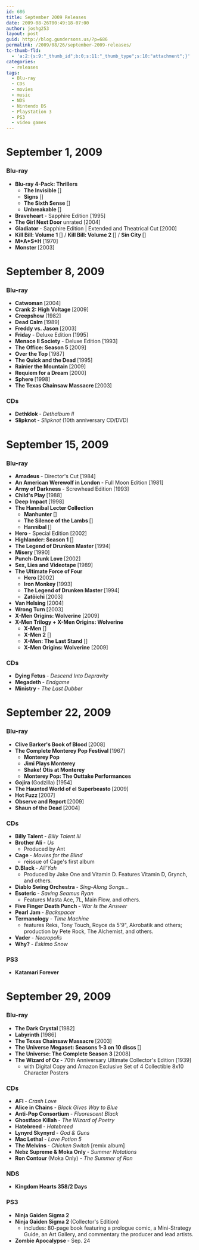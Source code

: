 ```yaml
---
id: 686
title: September 2009 Releases
date: 2009-08-26T00:49:18-07:00
author: joshg253
layout: post
guid: http://blog.gundersons.us/?p=686
permalink: /2009/08/26/september-2009-releases/
tc-thumb-fld:
  - 'a:2:{s:9:"_thumb_id";b:0;s:11:"_thumb_type";s:10:"attachment";}'
categories:
  - releases
tags:
  - Blu-ray
  - CDs
  - movies
  - music
  - NDS
  - Nintendo DS
  - Playstation 3
  - PS3
  - video games
---
```

<h1>September 1, 2009</h1>

<h3>Blu-ray</h3>

<ul>
    <li><strong>Blu-ray 4-Pack: Thrillers</strong>
<ul>
    <li><strong>The Invisible </strong>[]</li>
    <li><strong>Signs </strong>[]</li>
    <li><strong>The Sixth Sense </strong>[]</li>
    <li><strong>Unbreakable </strong>[]</li>
</ul>
</li>
    <li><strong>Braveheart </strong>- Sapphire Edition [1995]</li>
    <li><strong>The Girl Next Door </strong>unrated [2004]</li>
    <li><strong>Gladiator </strong>- Sapphire Edition | Extended and Theatrical Cut [2000]</li>
    <li><strong>Kill Bill: Volume 1 </strong>[] / <strong>Kill Bill: Volume 2 </strong>[] / <strong>Sin City </strong>[]</li>
    <li><strong>M*A*S*H</strong> [1970]</li>
    <li><strong>Monster </strong>[2003]</li>
</ul>

<h1>September 8, 2009</h1>

<h3>Blu-ray</h3>

<ul>
    <li><strong>Catwoman </strong>[2004]</li>
    <li><strong>Crank 2: High Voltage </strong>[2009]</li>
    <li><strong>Creepshow </strong>[1982]</li>
    <li><strong>Dead Calm </strong>[1989]</li>
    <li><strong>Freddy vs. Jason </strong>[2003]</li>
    <li><strong>Friday </strong>- Deluxe Edition [1995]</li>
    <li><strong>Menace II Society </strong>- Deluxe Edition [1993]</li>
    <li><strong>The Office: Season 5 </strong>[2009]</li>
    <li><strong>Over the Top </strong>[1987]</li>
    <li><strong>The Quick and the Dead </strong>[1995]</li>
    <li><strong>Rainier the Mountain </strong>[2009]</li>
    <li><strong>Requiem for a Dream </strong>[2000]</li>
    <li><strong>Sphere </strong>[1998]</li>
    <li><strong>The Texas Chainsaw Massacre </strong>[2003]</li>
</ul>

<h3>CDs</h3>

<ul>
    <li><strong>Dethklok </strong>- <em>Dethalbum II</em></li>
    <li><strong>Slipknot </strong>- <em>Slipknot </em>(10th anniversary CD/DVD)</li>
</ul>

<h1>September 15, 2009</h1>

<h3>Blu-ray</h3>

<ul>
    <li><strong>Amadeus </strong>- Director's Cut [1984]</li>
    <li><strong>An American Werewolf in London </strong>- Full Moon Edition [1981]</li>
    <li><strong>Army of Darkness </strong>- Screwhead Edition [1993]</li>
    <li><strong>Child's Play </strong>[1988]</li>
    <li><strong>Deep Impact </strong>[1998]</li>
    <li><strong>The Hannibal Lecter Collection</strong>
<ul>
    <li><strong>Manhunter </strong>[]</li>
    <li><strong>The Silence of the Lambs </strong>[]</li>
    <li><strong>Hannibal </strong>[]</li>
</ul>
</li>
    <li><strong>Hero </strong>- Special Edition [2002]</li>
    <li><strong>Highlander: Season 1 </strong>[]</li>
    <li><strong>The Legend of Drunken Master </strong>[1994]</li>
    <li><strong>Misery </strong>[1990]</li>
    <li><strong>Punch-Drunk Love </strong>[2002]</li>
    <li><strong>Sex, Lies and Videotape </strong>[1989]</li>
    <li><strong>The Ultimate Force of Four</strong>
<ul>
    <li><strong>Hero </strong>[2002]</li>
    <li><strong>Iron Monkey </strong>[1993]</li>
    <li><strong>The Legend of Drunken Master </strong>[1994]</li>
    <li><strong>Zatôichi </strong>[2003]</li>
</ul>
</li>
    <li><strong>Van Helsing </strong>[2004]</li>
    <li><strong>Wrong Turn </strong>[2003]</li>
    <li><strong>X-Men Origins: Wolverine</strong> [2009]</li>
    <li><strong>X-Men Trilogy + X-Men Origins: Wolverine</strong>
<ul>
    <li><strong>X-Men</strong> []</li>
    <li><strong>X-Men 2</strong> []</li>
    <li><strong>X-Men: The Last Stand</strong> []</li>
    <li><strong>X-Men Origins: Wolverine</strong> [2009]</li>
</ul>
</li>
</ul>

<h3>CDs</h3>

<ul>
    <li><strong>Dying Fetus </strong>- <em>Descend Into Depravity</em></li>
    <li><strong>Megadeth </strong>- <em>Endgame</em></li>
    <li><strong>Ministry </strong>- <em>The Last Dubber</em></li>
</ul>

<h1>September 22, 2009</h1>

<h3>Blu-ray</h3>

<ul>
    <li><strong>Clive Barker's Book of Blood </strong>[2008]</li>
    <li><strong>The Complete Monterey Pop Festival </strong>[1967]
<ul>
    <li><strong>Monterey Pop</strong></li>
    <li><strong>Jimi Plays Monterey</strong></li>
    <li><strong>Shake! Otis at Monterey</strong></li>
    <li><strong>Monterey Pop: The Outtake Performances</strong></li>
</ul>
</li>
    <li><strong>Gojira </strong>(Godzilla) [1954]</li>
    <li><strong>The Haunted World of el Superbeasto </strong>[2009]</li>
    <li><strong>Hot Fuzz </strong>[2007]</li>
    <li><strong>Observe and Report </strong>[2009]</li>
    <li><strong>Shaun of the Dead </strong>[2004]</li>
</ul>

<h3>CDs</h3>

<ul>
    <li><strong>Billy Talent </strong>- <em>Billy Talent III</em></li>
    <li><strong>Brother Ali </strong>- <em>Us</em>
<ul>
    <li>Produced by Ant</li>
</ul>
</li>
    <li><strong>Cage </strong>- <em>Movies for the Blind</em>
<ul>
    <li>reissue of Cage's first album</li>
</ul>
</li>
    <li><strong>D.Black </strong>- <em>Ali'Yah</em>
<ul>
    <li>Produced by Jake One and Vitamin D. Features Vitamin D, Grynch, and others.</li>
</ul>
</li>
    <li><strong>Diablo Swing Orchestra </strong>- <em>Sing-Along Songs...</em></li>
    <li><strong>Esoteric </strong>- <em>Saving Seamus Ryan</em>
<ul>
    <li>Features Masta Ace, 7L, Main Flow, and others.</li>
</ul>
</li>
    <li><strong>Five Finger Death Punch </strong>- <em>War Is the Answer</em></li>
    <li><strong>Pearl Jam </strong>- <em>Backspacer</em></li>
    <li><strong>Termanology </strong>- <em>Time Machine</em>
<ul>
    <li>features Reks, Tony Touch, Royce da 5'9", Akrobatik and others; production by Pete Rock, The Alchemist, and others.</li>
</ul>
</li>
    <li><strong>Vader </strong>- <em>Necropolis</em></li>
    <li><strong>Why? </strong>- <em>Eskimo Snow</em></li>
</ul>

<h3>PS3</h3>

<ul>
    <li><strong>Katamari Forever</strong></li>
</ul>

<h1>September 29, 2009</h1>

<h3>Blu-ray</h3>

<ul>
    <li><strong>The Dark Crystal </strong>[1982]</li>
    <li><strong>Labyrinth </strong>[1986]</li>
    <li><strong>The Texas Chainsaw Massacre </strong>[2003]</li>
    <li><strong>The Universe Megaset: Seasons 1-3 on 10 discs </strong>[]</li>
    <li><strong>The Universe: The Complete Season 3 </strong>[2008]</li>
    <li><strong>The Wizard of Oz </strong>- 70th Anniversary Ultimate Collector's Edition [1939]
<ul>
    <li>with Digital Copy and Amazon Exclusive Set of 4 Collectible 8x10 Character Posters</li>
</ul>
</li>
</ul>

<h3>CDs</h3>

<ul>
    <li><strong>AFI </strong>- <em>Crash Love</em></li>
    <li><strong>Alice in Chains </strong>- <em>Black Gives Way to Blue</em></li>
    <li><strong>Anti-Pop Consortium </strong>- <em>Fluorescent Black</em></li>
    <li><strong>Ghostface Killah </strong>- <em>The Wizard of Poetry</em></li>
    <li><strong>Hatebreed </strong>- <em>Hatebreed</em></li>
    <li><strong>Lynyrd Skynyrd </strong>- <em>God &amp; Guns</em></li>
    <li><strong>Mac Lethal </strong>- <em>Love Potion 5</em></li>
    <li><strong>The Melvins </strong>- <em>Chicken Switch </em>[remix album]</li>
    <li><strong>Nebz Supreme &amp; Moka Only </strong>- <em>Summer Notations</em></li>
    <li><strong>Ron Contour </strong>(Moka Only) - <em>The Summer of Ron</em></li>
</ul>

<h3>NDS</h3>

<ul>
    <li><strong>Kingdom Hearts 358/2 Days</strong></li>
</ul>

<h3>PS3</h3>

<ul>
    <li><strong>Ninja Gaiden Sigma 2</strong></li>
    <li><strong>Ninja Gaiden Sigma 2 </strong>(Collector's Edition)
<ul>
    <li>includes: 80-page book featuring a prologue comic, a Mini-Strategy Guide, an Art Gallery, and commentary the producer and lead artists.</li>
</ul>
</li>
    <li><strong>Zombie Apocalypse </strong>- Sep. 24</li>
</ul>